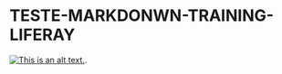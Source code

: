 # TESTE-MARKDONWN-TRAINING-LIFERAY


  [![This is an alt text.](https://markdownlivepreview.com//image/sample.webp "This is a sample image.")](https://markdownlivepreview.com/).
